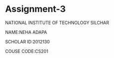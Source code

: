# Assignment-3
NATIONAL INSTITUTE OF TECHNOLOGY SILCHAR  

NAME:NEHA ADAPA  

SCHOLAR ID:2012130   

COUSE CODE:CS201  


